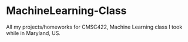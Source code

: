 # MachineLearning-Class
All my projects/homeworks for CMSC422, Machine Learning class I took while in Maryland, US.
